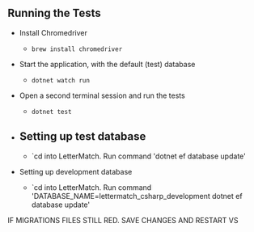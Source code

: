 ## Running the Tests

- Install Chromedriver
  * `brew install chromedriver`
- Start the application, with the default (test) database
  * `dotnet watch run`
- Open a second terminal session and run the tests
  * `dotnet test`

- ## Setting up test database
  * `cd into LetterMatch. Run command 'dotnet ef database update'
- Setting up development database
  * `cd into LetterMatch. Run command 'DATABASE_NAME=lettermatch_csharp_development dotnet ef database update'

IF MIGRATIONS FILES STILL RED. SAVE CHANGES AND RESTART VS